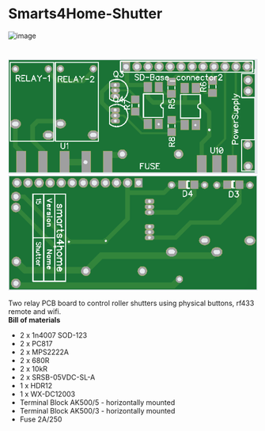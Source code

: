 # Smarts4Home-Shutter
![image](https://smarts4home.com/assets/img/logos.svg)<p>
#
![image](https://github.com/smarts4home/Smarts4Home-Shutter/raw/master/img/smarts4home-shutter-01.png)
![image](https://github.com/smarts4home/Smarts4Home-Shutter/raw/master/img/smarts4home-shutter-02.png)
<p>
Two relay PCB board to control roller shutters using physical buttons, rf433 remote and wifi.<br>
<B>Bill of materials</b><ul>
<li>2 x 1n4007 SOD-123
<li>2 x PC817
<li>2 x MPS2222A
<li>2 x 680R
<li>2 x 10kR
<li>2 x SRSB-05VDC-SL-A
<li>1 x HDR12
<li>1 x WX-DC12003
<li>Terminal Block AK500/5 - horizontally mounted 
<li>Terminal Block AK500/3 - horizontally mounted 
<li>Fuse 2A/250
